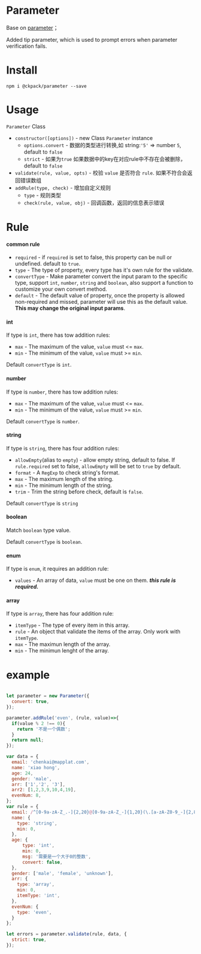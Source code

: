 # Parameter
Base on [parameter](https://www.npmjs.com/package/parameter)；

Added tip parameter, which is used to prompt errors when parameter verification fails.

# Install 
```
npm i @ckpack/parameter --save
```

# Usage

`Parameter` Class

- `constructor([options])` - new Class `Parameter` instance
  - `options.convert` - 数据的类型进行转换,如 string:`'5'` => number `5`, default to `false`
  - `strict` - 如果为`true` 如果数据中的key在对应rule中不存在会被删除，default to `false`
- `validate(rule, value, opts)` - 校验 `value` 是否符合 `rule`. 如果不符合会返回错误数组
- `addRule(type, check)` - 增加自定义规则
   - `type` - 规则类型
   - `check(rule, value, obj)` - 回调函数，返回的信息表示错误

# Rule

#### common rule

- `required` - if `required` is set to false, this property can be null or undefined. default to `true`.
- `type` - The type of property, every type has it's own rule for the validate.
- `convertType` - Make parameter convert the input param to the specific type, support `int`, `number`, `string` and `boolean`, also support a function to customize your own convert method.
- `default` - The default value of property, once the property is allowed non-required and missed, parameter will use this as the default value. **This may change the original input params**.

#### int

If type is `int`, there has tow addition rules:

- `max` - The maximum of the value, `value` must <= `max`.
- `min` - The minimum of the value, `value` must >= `min`.

Default `convertType` is `int`.

#### number

If type is `number`, there has tow addition rules:

- `max` - The maximum of the value, `value` must <= `max`.
- `min` - The minimum of the value, `value` must >= `min`.

Default `convertType` is `number`.

#### string

If type is `string`, there has four addition rules:

- `allowEmpty`(alias to `empty`) - allow empty string, default to false. If `rule.required` set to false, `allowEmpty` will be set to `true` by default.
- `format` - A `RegExp` to check string's format.
- `max` - The maximum length of the string.
- `min` - The minimum length of the string.
- `trim` - Trim the string before check, default is `false`.

Default `convertType` is `string`

#### boolean

Match `boolean` type value.

Default `convertType` is `boolean`.

#### enum

If type is `enum`, it requires an addition rule:

- `values` - An array of data, `value` must be one on them. ***this rule is required.***

#### array

If type is `array`, there has four addition rule:

- `itemType` - The type of every item in this array.
- `rule` - An object that validate the items of the array. Only work with `itemType`.
- `max` - The maximun length of the array.
- `min` - The minimun lenght of the array.


# example
```js

let parameter = new Parameter({
  convert: true,
});

parameter.addRule('even', (rule, value)=>{
  if(value % 2 !== 0){
    return '不是一个偶数';
  }
  return null;
});

var data = {
  email: 'chenkai@mapplat.com',
  name: 'xiao hong',
  age: 24,
  gender: 'male',
  arr: ['1','2', '3'],
  arr2: [1,2,3,9,10,4,19],
  evenNum: 8,
};
var rule = {
  email: /^[0-9a-zA-Z_.-]{2,20}@[0-9a-zA-Z_-]{1,20}(\.[a-zA-Z0-9_-]{2,8}){1,2}$/,
  name: {
    type: 'string',
    min: 0,
  },
  age: {
      type: 'int',
      min: 0,
      msg: '需要是一个大于0的整数',
      convert: false,
  },
  gender: ['male', 'female', 'unknown'],
  arr: {
    type: 'array',
    min: 0,
    itemType: 'int',
  },
  evenNum: {
    type: 'even',
  }
};

let errors = parameter.validate(rule, data, {
  strict: true,
});

```


